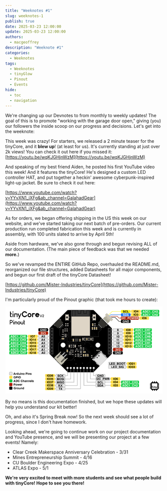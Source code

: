 ```yaml
---
title: "Weeknotes #1"
slug: weeknotes-1
publish: true
date: 2025-03-23 12:00:00
update: 2025-03-23 12:00:00
authors: 
  - macgeoffrey
description: "Weeknote #1"
categories:
  - Weeknotes
tags:
  - Weeknotes
  - tinyGlow
  - Pinout
  - Events
hide:
  - toc
  - navigation
---
```


We're changing up our Devnotes to from monthly to weekly updates! The goal of this is to promote "working with the garage door open," giving (you) our followers the inside scoop on our progress and decisions. Let's get into the weeknote:

This week was crazy! For starters, we released a 2 minute teaser for the tinyCore, and it **blew up**! (at least for us). It's currently standing at just over 2k views! You can check it out here if you missed it: [https://youtu.be/wqKJGHjnWzM](https://youtu.be/wqKJGHjnWzM)

<!-- more -->

And speaking of my best friend Aiden, he posted his first YouTube video this week! And it features the tinyCore! He's designed a custom LED controller HAT, and put together a heckin' awesome cyberpunk-inspired light-up jacket. Be sure to check it out here:

[https://www.youtube.com/watch?v=YYvXN1_iXFg&ab_channel=GalahadGear](https://www.youtube.com/watch?v=YYvXN1_iXFg&ab_channel=GalahadGear)

As for orders, we began offering shipping in the US this week on our website, and we've started taking our next batch of pre-orders. Our current production run completed fabrication this week and is currently in assembly, with 100 units slated to arrive by April 5th!

Aside from hardware, we've also gone through and begun revising ALL of our documentation. (The main piece of feedback was that we needed **more.**)

So we've revamped the ENTIRE GitHub Repo, overhauled the README.md, reorganized our file structures, added Datasheets for all major components, and begun our first draft of the tinyCore Datasheet!

[https://github.com/Mister-Industries/tinyCore](https://github.com/Mister-Industries/tinyCore)

I'm particularly proud of the Pinout graphic (that took me hours to create):

  ![tinyCoreV2Pinout](weeknotes-1/tinyCoreV2Pinout.png)

By no means is this documentation finished, but we hope these updates will help you understand our kit better!

Oh, and also it's Spring Break now! So the next week should see a lot of progress, since I don't have homework.

Looking ahead, we're going to continue work on our project documentation and YouTube presence, and we will be presenting our project at a few events! Namely:

- Clear Creek Makerspace Anniversary Celebration - 3/31
- Mines Entrepreneurship Summit - 4/16
- CU Boulder Engineering Expo - 4/25
- ATLAS Expo - 5/1

**We're very excited to meet with more students and see what people build with tinyCore! Hope to see you there!**